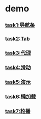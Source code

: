 # demo
###  [task1:导航条](https://yytyff.github.io/demo/jQuery/navigation/index.html)
### [task2:Tab](https://yytyff.github.io/demo/jQuery/navigation/tab/index.html)
### [task3:代理](https://yytyff.github.io/demo/jQuery/navigation/agency/index.html)
### [task4:滑动](https://yytyff.github.io/demo/jQuery/navigation/slide/index.html)
### [task5:演示](https://yytyff.github.io/demo/jQuery/navigation/small-demo/index.html)
### [task6:懒加载](https://yytyff.github.io/demo/jQuery/navigation/lazyload/index.html)
### [task7:轮播](https://yytyff.github.io/demo/jQuery/navigation/carousel/index.html)
